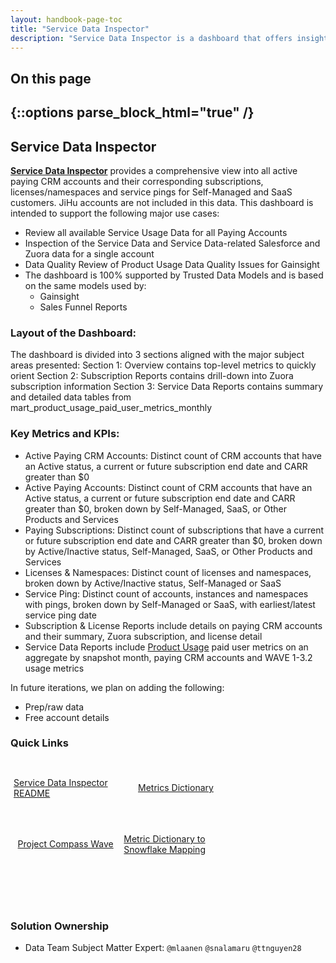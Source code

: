 ```yaml
---
layout: handbook-page-toc
title: "Service Data Inspector"
description: "Service Data Inspector is a dashboard that offers insights into account and subscription details for both Self-Managed and SaaS customers"
---
```

## On this page
{::options parse_block_html="true" /}
---
## Service Data Inspector
[**Service Data Inspector**](https://app.periscopedata.com/app/gitlab:safe-dashboard/924978/ML-Draft:-Paying-Account---Service-Data-Inspector) provides a comprehensive view into all active paying CRM accounts and their corresponding subscriptions, licenses/namespaces and service pings for Self-Managed and SaaS customers. JiHu accounts are not included in this data. This dashboard is intended to support the following major use cases:

- Review all available Service Usage Data for all Paying Accounts
- Inspection of the Service Data and Service Data-related Salesforce and Zuora data for a single account
- Data Quality Review of Product Usage Data Quality Issues for Gainsight
- The dashboard is 100% supported by Trusted Data Models and is based on the same models used by:
  - Gainsight
  - Sales Funnel Reports

### Layout of the Dashboard:
The dashboard is divided into 3 sections aligned with the major subject areas presented:
Section 1: Overview contains top-level metrics to quickly orient
Section 2: Subscription Reports contains drill-down into Zuora subscription information
Section 3: Service Data Reports contains summary and detailed data tables from mart_product_usage_paid_user_metrics_monthly

### Key Metrics and KPIs:
- Active Paying CRM Accounts: Distinct count of CRM accounts that have an Active status, a current or future subscription end date and CARR greater than $0
- Active Paying Accounts: Distinct count of CRM accounts that have an Active status, a current or future subscription end date and CARR greater than $0, broken down by Self-Managed, SaaS, or Other Products and Services
- Paying Subscriptions: Distinct count of subscriptions that have a current or future subscription end date and CARR greater than $0, broken down by Active/Inactive status, Self-Managed, SaaS, or Other Products and Services
- Licenses & Namespaces: Distinct count of licenses and namespaces, broken down by Active/Inactive status, Self-Managed or SaaS
- Service Ping: Distinct count of accounts, instances and namespaces with pings, broken down by Self-Managed or SaaS, with earliest/latest service ping date
- Subscription & License Reports include details on paying CRM accounts and their summary, Zuora subscription, and license detail
- Service Data Reports include [Product Usage](https://about.gitlab.com/handbook/business-technology/data-team/data-catalog/product-usage-data/) paid user metrics on an aggregate by snapshot month, paying CRM accounts and WAVE 1-3.2 usage metrics

In future iterations, we plan on adding the following:
- Prep/raw data
- Free account details
### Quick Links
<div class="flex-row" markdown="0" style="height:80px">
  <a href="https://docs.google.com/document/d/10EHqM8cfJifVi-DWLYZ1W_7A8-bTD6CE38NI5U8AM18/" class="btn btn-purple" style="width:33%;height:100%;margin:5px;float:left;display:flex;justify-content:center;align-items:center;">Service Data Inspector README</a>
  <a href="https://gitlab-org.gitlab.io/growth/product-intelligence/metric-dictionary/" class="btn btn-purple" style="width:33%;height:100%;margin:5px;float:left;display:flex;justify-content:center;align-items:center;">Metrics Dictionary</a>
  <a href="https://docs.google.com/spreadsheets/d/1ZR7duYmjQ8x86iAJ1dCix88GTtPlOyNwiMgeG_85NiA/edit#gid=0" class="btn btn-purple" style="width:33%;height:100%;margin:5px;float:left;display:flex;justify-content:center;align-items:center;">Project Compass Wave</a>
  <a href="https://docs.google.com/spreadsheets/d/1EhSXqx6YXcpqHg2TpS0ZN5Rk_d2hhrTPrW5FTbmuZjw/edit#gid=0" class="btn btn-purple" style="width:33%;height:100%;margin:5px;float:left;display:flex;justify-content:center;align-items:center;">Metric Dictionary to Snowflake Mapping</a>
</div>
<br><br><br><br><br><br><br><br><br>

### Solution Ownership
- Data Team Subject Matter Expert: `@mlaanen` `@snalamaru` `@ttnguyen28`
